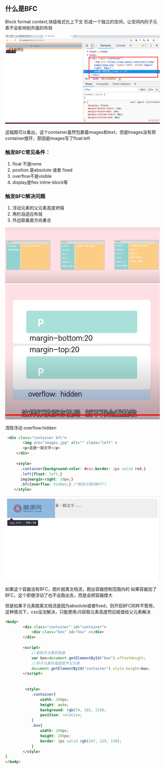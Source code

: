 ## 什么是BFC

Block format context,块级格式化上下文
形成一个独立的空间，让空间内的子元素不会影响到外面的布局

![BFC样式.png](../Images/BFC样式.png)

这幅图可以看出，这个container虽然包裹着images和text，但是Images没有把container撑开，原因是images写了float:left

### 触发BFC常见条件：

1. float 不是none
2. position 是absolute 或者 fixed
3. overflow不是visible
4. display是flex inline-block等

### 触发BFC解决问题

1. 浮动元素的父元素高度坍塌
2. 两栏自适应布局
3. 外边距垂直方向重合

![两栏自适应布局](../Images/两栏自适应.png)
![外边距垂直方向重合](../Images/外边距重合.png)



清除浮动 overflow:hidden


```html
 <div class="container bfc">
        <img src="images.jpg" alt="" class="left" >
        <p>这是一段文字</p>
     </div> 
     
     <style>
       .container{background-color: #ccc;border: 1px solid red;}
       .left{float: left;}
       img{margin-right: 10px;}
       .bfc{overflow: hidden;} /*触发元素的BFC*/
    </style>
```
![解决BFC.png](../Images/解决BFC.png)

如果这个容器没有BFC，图片脱离文档流，跑出容器控制范围内的
如果容器加了BFC，这个即便浮动了也不会跑出去，而是会把容器撑大


但是如果子元素脱离文档流是因为absolute或者fixed，则开启BFC同样不管用，这种情况下，css没法解决，只能使用JS获取元素高度然后赋值给父元素解决

```html
<body>
        <div class="container" id="container">
            <div class="box" id="box" ></div>
        </div>

        <script>
            //拿到子元素的高度
            var box=document.getElementById("box").offsetHeight;
            //将子元素的高度赋予父元素
            document.getElementById("container").style.height=box;
        </script>


         <style>
            .container{
                width: 300px;
                height: auto;
                background: rgb(54, 181, 219);
		        position: relative;
            }
            .box{
                width: 200px;
                height: 200px;
                border: 2px solid rgb(247, 129, 129);
            }
        </style>
]
</body>
```

